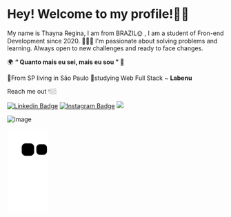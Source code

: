 # Hey! Welcome to my profile!🖖🦄

My name is Thayna Regina, I am  from BRAZIL🌞 , I am a student of Fron-end Development since 2020. 👩🏻‍💻
I'm passionate about solving problems and learning. Always open to new challenges and ready to face changes.

🌍 **“ Quanto mais eu sei, mais eu sou ”** 🧠

📍From SP living in São Paulo
🌈studying Web Full Stack ~   **Labenu**




Reach me out 👇🏼


[![Linkedin Badge](https://img.shields.io/badge/-LinkedIn-blue?style=flat-square&logo=Linkedin&logoColor=white&link=https://www.linkedin.com/in/thaynaregina/)](https://www.linkedin.com/in/thaynaregina/) [![Instagram Badge](https://img.shields.io/badge/-Instagram-violet?style=flat-square&logo=Instagram&logoColor=white&link=https://www.instagram.com/itezztai/)](https://www.instagram.com/itezztai/) 
<a href = "mailto:thaynareginam@hotmail.com"><img src="https://img.shields.io/badge/-Gmail-%23333?style=for-the-badge&logo=gmail&logoColor=white" target="_blank"></a> 

![image](https://user-images.githubusercontent.com/79390113/134647892-9fbcbad6-3bff-452b-9fe8-fe2cb6692f7c.png)




 
  ![Snake animation](https://github.com/rafaballerini/rafaballerini/blob/output/github-contribution-grid-snake.svg)
